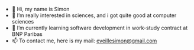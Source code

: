 - 👋 Hi, my name is Simon
- 👀 I’m really interested in sciences, and i got quite good at computer sciences
- 🌱 I’m currently learning software development in work-study contract at BNP Paribas
- 📫 To contact me, here is my mail: eveillesimon@gmail.com

<!---
eveillesimon/eveillesimon is a ✨ special ✨ repository because its `README.md` (this file) appears on your GitHub profile.
You can click the Preview link to take a look at your changes.
--->
